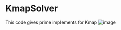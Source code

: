 # KmapSolver
This code gives prime implements for Kmap
![image](https://user-images.githubusercontent.com/71014235/116967288-96043d00-accf-11eb-8e3d-e0f4627f112e.png)
